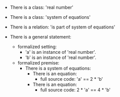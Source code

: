 - There is a class: 'real number'
- There is a class: 'system of equations'
- There is a relation: 'is part of system of equations'

- There is a general statement:
    - formalized setting:
        - 'a' is an instance of 'real number'.
        - 'b' is an instance of 'real number'.
    - formalized premise:
        - There is a system of equations:
            - There is an equation:
                - full source code: 'a' == 2 * 'b'
            - There is an equation:
                - full source code: 2 * 'a' == 4 * 'b'
